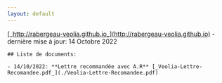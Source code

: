 ```yaml
---
layout: default
---
```


  [_http://rabergeau-veolia.github.io_](http://rabergeau-veolia.github.io) - dernière mise à jour: 14 Octobre 2022

```
## Liste de documents:

- 14/10/2022: **Lettre recommandée avec A.R** [_Veolia-Lettre-Recomandee.pdf_](./Veolia-Lettre-Recomandee.pdf)
```
